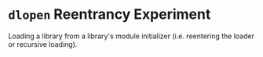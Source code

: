 # `dlopen` Reentrancy Experiment

Loading a library from a library's module initializer (i.e. reentering the loader or recursive loading).

